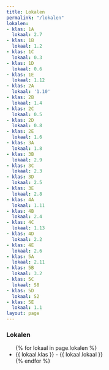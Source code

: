```yaml
---
title: Lokalen
permalink: "/lokalen"
lokalen:
- klas: 1A
  lokaal: 2.7
- klas: 1B
  lokaal: 1.2
- klas: 1C
  lokaal: 0.3
- klas: 1D
  lokaal: 0.6
- klas: 1E
  lokaal: 1.12
- klas: 2A
  lokaal: '1.10'
- klas: 2B
  lokaal: 1.4
- klas: 2C
  lokaal: 0.5
- klas: 2D
  lokaal: 0.8
- klas: 2E
  lokaal: 1.6
- klas: 3A
  lokaal: 1.8
- klas: 3B
  lokaal: 2.9
- klas: 3C
  lokaal: 2.3
- klas: 3D
  lokaal: 2.5
- klas: 3E
  lokaal: 2.8
- klas: 4A
  lokaal: 1.11
- klas: 4B
  lokaal: 2.4
- klas: 4C
  lokaal: 1.13
- klas: 4D
  lokaal: 2.2
- klas: 4E
  lokaal: 2.6
- klas: 5A
  lokaal: 2.11
- klas: 5B
  lokaal: 3.2
- klas: 5C
  lokaal: S8
- klas: 5D
  lokaal: S2
- klas: 5E
  lokaal: 1.1
layout: page
---
```


<div class="lokalen">
<h3><div id="lokalen">Lokalen</div></h3>
<ul>
{% for lokaal in page.lokalen %}
<li>{{ lokaal.klas }} - {{ lokaal.lokaal }}</li>
{% endfor %}
</ul>
</div>
